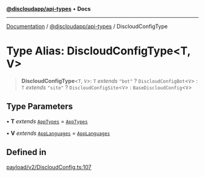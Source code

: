 [**@discloudapp/api-types**](../README.md) • **Docs**

***

[Documentation](../../../packages.md) / [@discloudapp/api-types](../README.md) / DiscloudConfigType

# Type Alias: DiscloudConfigType\<T, V\>

> **DiscloudConfigType**\<`T`, `V`\>: `T` *extends* `"bot"` ? `DiscloudConfigBot`\<`V`\> : `T` *extends* `"site"` ? `DiscloudConfigSite`\<`V`\> : `BaseDiscloudConfig`\<`V`\>

## Type Parameters

• **T** *extends* [`AppTypes`](AppTypes.md) = [`AppTypes`](AppTypes.md)

• **V** *extends* [`AppLanguages`](AppLanguages.md) = [`AppLanguages`](AppLanguages.md)

## Defined in

[payload/v2/DiscloudConfig.ts:107](https://github.com/discloud/discloud.app/blob/e957c12968777c01a56e127121040f7eaaf9b803/packages/api-types/payload/v2/DiscloudConfig.ts#L107)
